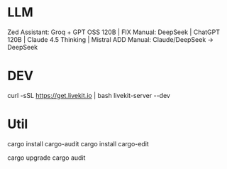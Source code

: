 # LLM

Zed Assistant: Groq + GPT OSS 120B |
FIX Manual: DeepSeek | ChatGPT 120B | Claude 4.5 Thinking | Mistral
ADD Manual: Claude/DeepSeek -> DeepSeek

# DEV

curl -sSL https://get.livekit.io | bash
livekit-server --dev



# Util

cargo install cargo-audit
cargo install cargo-edit

cargo upgrade
cargo audit
